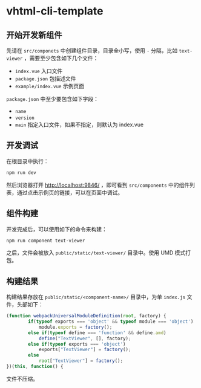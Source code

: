 # vhtml-cli-template

## 开始开发新组件

先请在 `src/componets` 中创建组件目录，目录全小写，使用 `-` 分隔，比如 `text-viewer` ，需要至少包含如下几个文件：

* `index.vue` 入口文件
* `package.json` 包描述文件
* `example/index.vue` 示例页面

`package.json` 中至少要包含如下字段：

* `name`
* `version`
* `main` 指定入口文件，如果不指定，则默认为 index.vue

## 开发调试

在根目录中执行：

```sh
npm run dev
```

然后浏览器打开 [http://localhost:9846/](http://localhost:9846/) ，即可看到 `src/components` 中的组件列表，通过点击示例页的链接，可以在页面中调试。

## 组件构建

开发完成后，可以使用如下的命令来构建：

```sh
npm run component text-viewer
```

之后，文件会被放入 `public/static/text-viewer/` 目录中。使用 UMD 模式打包。

## 构建结果

构建结果存放在 `public/static/<component-name>/` 目录中，为单 `index.js` 文件，头部如下：

```js
(function webpackUniversalModuleDefinition(root, factory) {
        if(typeof exports === 'object' && typeof module === 'object')
            module.exports = factory();
        else if(typeof define === 'function' && define.amd)
            define("TextViewer", [], factory);
        else if(typeof exports === 'object')
            exports["TextViewer"] = factory();
        else
            root["TextViewer"] = factory();
})(this, function() {
```

文件不压缩。
